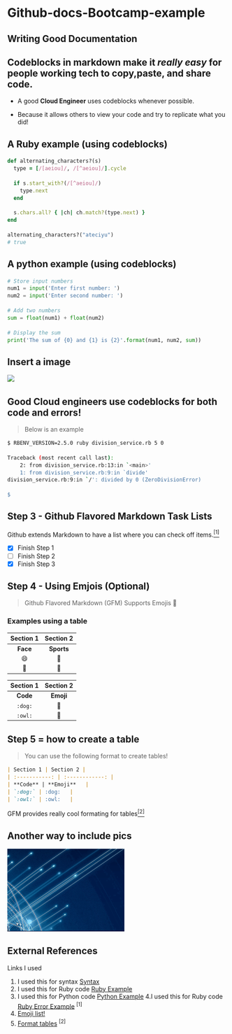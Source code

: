 # Github-docs-Bootcamp-example

## Writing Good Documentation

## Codeblocks in markdown make it *really easy* for people working tech to copy,paste, and share code.
 *  A good __Cloud Engineer__ uses codeblocks whenever possible.

 *  Because it allows others to view your code and try to replicate what you did!

## A Ruby example (using codeblocks)

```ruby
def alternating_characters?(s)
  type = [/[aeiou]/, /[^aeiou]/].cycle

  if s.start_with?(/[^aeiou]/)
    type.next
  end

  s.chars.all? { |ch| ch.match?(type.next) }
end

alternating_characters?("ateciyu")
# true
```

## A python example (using codeblocks)
```python
# Store input numbers
num1 = input('Enter first number: ')
num2 = input('Enter second number: ')

# Add two numbers
sum = float(num1) + float(num2)

# Display the sum
print('The sum of {0} and {1} is {2}'.format(num1, num2, sum))

```

## Insert a image
<img width = '200' src = "https://github.com/oakzd/github-docs-Bootcamp-example/assets/11877532/2b5b6705-27ec-4267-898c-09d5d18db30d" />

## Good Cloud engineers use codeblocks for both code and errors!
> Below is an example
```bash
$ RBENV_VERSION=2.5.0 ruby division_service.rb 5 0

Traceback (most recent call last):
	2: from division_service.rb:13:in `<main>'
	1: from division_service.rb:9:in `divide'
division_service.rb:9:in `/': divided by 0 (ZeroDivisionError)

$
```
## Step 3 - Github Flavored Markdown Task Lists

Github extends Markdown to have a list where you can check off items.[<sup>[1]</sup>](#external-references)
- [X] Finish Step 1
- [ ] Finish Step 2
- [X] Finish Step 3

## Step 4 - Using Emjois (Optional)
> Github Flavored Markdown (GFM) Supports Emojis :exploding_head:

### Examples using a __table__

| Section 1 | Section 2 |
| :-----------: | :------------: |
| **Face** | **Sports**   |
| 😄 | 🏀   |
| 🤠 | 🏈   |

| Section 1 | Section 2 |
| :-----------: | :------------: |
| **Code** | **Emoji**   |
| `:dog:` | :dog:   |
| `:owl:` | :owl:   |

## Step 5 = how to create a table
> You can use the following format to create tables!
```md
| Section 1 | Section 2 |
| :-----------: | :------------: |
| **Code** | **Emoji**   |
| `:dog:` | :dog:   |
| `:owl:` | :owl:   |
```
GFM provides really cool formating for tables[<sup>[2]</sup>](#external-references)

## Another way to include pics
![Shooting Stars!](assests/shootingstars.png)

## External References

Links I used
1. I used this for syntax [Syntax](https://docs.github.com/en/get-started/writing-on-github/getting-started-with-writing-and-formatting-on-github/basic-writing-and-formatting-syntax#images)
2. I used this for Ruby code [Ruby Example](https://www.rubyguides.com/2019/02/ruby-code-examples/)
3. I used this for Python code [Python Example](https://www.programiz.com/python-programming/examples/add-number)
4.I used this for Ruby code [Ruby Error Example](https://www.bigbinary.com/blog/ruby-2-5-prints-backstrace-and-error-message-in-reverse-order) <sup>[1]<sup>
5. [Emoji list!](https://github.com/ikatyang/emoji-cheat-sheet#table-of-contents)
6. [Format tables](https://docs.github.com/en/get-started/writing-on-github/working-with-advanced-formatting/organizing-information-with-tables) <sup>[2]<sup>
